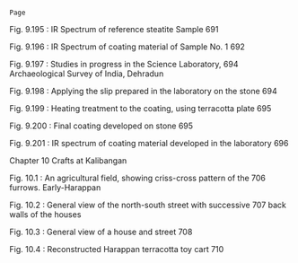                                                                           Page

Fig. 9.195 :  IR Spectrum of reference steatite Sample                     691

Fig. 9.196 :  IR Spectrum of coating material of Sample No. 1              692

Fig. 9.197 :  Studies in progress in the Science Laboratory,               694
              Archaeological Survey of India, Dehradun

Fig. 9.198 :  Applying the slip prepared in the laboratory on the stone    694

Fig. 9.199 :  Heating treatment to the coating, using terracotta plate     695

Fig. 9.200 :  Final coating developed on stone                             695

Fig. 9.201 :  IR spectrum of coating material developed in the laboratory  696

Chapter 10 Crafts at Kalibangan

Fig. 10.1 :   An agricultural field, showing criss-cross pattern of the    706
              furrows. Early-Harappan

Fig. 10.2 :   General view of the north-south street with successive       707
              back walls of the houses

Fig. 10.3 :   General view of a house and street                           708

Fig. 10.4 :   Reconstructed Harappan terracotta toy cart                   710